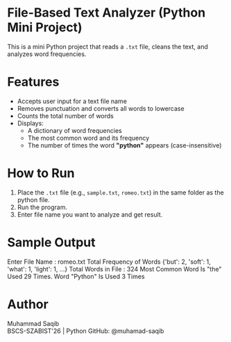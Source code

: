 # File-Based Text Analyzer (Python Mini Project)

This is a mini Python project that reads a `.txt` file, cleans the text, and analyzes word frequencies.

# Features

- Accepts user input for a text file name
- Removes punctuation and converts all words to lowercase
- Counts the total number of words
- Displays:
  - A dictionary of word frequencies
  - The most common word and its frequency
  - The number of times the word **"python"** appears (case-insensitive)

# How to Run

1. Place the `.txt` file (e.g., `sample.txt`, `romeo.txt`) in the same folder as the python file.
2. Run the program.
3. Enter file name you want to analyze and get result.

# Sample Output

Enter File Name : romeo.txt
Total Frequency of Words
{'but': 2, 'soft': 1, 'what': 1, 'light': 1, ...}
Total Words in File : 324
Most Common Word  Is "the" Used 29 Times.
Word "Python" Is Used 3 Times

# Author
Muhammad Saqib<br>
BSCS-SZABIST'26 | Python
GitHub: @muhamad-saqib

